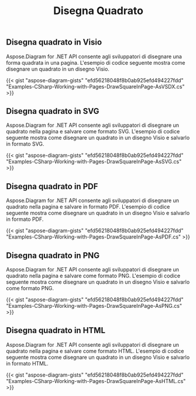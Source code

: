﻿---
title: Disegna Quadrato
type: docs
weight: 50
url: /it/net/drawing/draw-square
description: Questa sezione spiega come disegnare un quadrato in una pagina visio con Aspose.Diagram. Supporta l'uso di C# per disegnare un quadrato e salvare come pdf, svg, html, immagine, xps e altri formati.
---
## **Disegna quadrato in Visio**
Aspose.Diagram for .NET API consente agli sviluppatori di disegnare una forma quadrata in una pagina. L'esempio di codice seguente mostra come disegnare un quadrato in un disegno Visio.

{{< gist "aspose-diagram-gists" "efd56218048f8b0ab925efd494227fdd" "Examples-CSharp-Working-with-Pages-DrawSquareInPage-AsVSDX.cs" >}}

## **Disegna quadrato in SVG**
Aspose.Diagram for .NET API consente agli sviluppatori di disegnare un quadrato nella pagina e salvare come formato SVG. L'esempio di codice seguente mostra come disegnare un quadrato in un disegno Visio e salvarlo in formato SVG.

{{< gist "aspose-diagram-gists" "efd56218048f8b0ab925efd494227fdd" "Examples-CSharp-Working-with-Pages-DrawSquareInPage-AsSVG.cs" >}}

## **Disegna quadrato in PDF**
Aspose.Diagram for .NET API consente agli sviluppatori di disegnare un quadrato nella pagina e salvare in formato PDF. L'esempio di codice seguente mostra come disegnare un quadrato in un disegno Visio e salvarlo in formato PDF.

{{< gist "aspose-diagram-gists" "efd56218048f8b0ab925efd494227fdd" "Examples-CSharp-Working-with-Pages-DrawSquareInPage-AsPDF.cs" >}}

## **Disegna quadrato in PNG**
Aspose.Diagram for .NET API consente agli sviluppatori di disegnare un quadrato nella pagina e salvare come formato PNG. L'esempio di codice seguente mostra come disegnare un quadrato in un disegno Visio e salvarlo come formato PNG.

{{< gist "aspose-diagram-gists" "efd56218048f8b0ab925efd494227fdd" "Examples-CSharp-Working-with-Pages-DrawSquareInPage-AsPNG.cs" >}}

## **Disegna quadrato in HTML**
Aspose.Diagram for .NET API consente agli sviluppatori di disegnare un quadrato nella pagina e salvare come formato HTML. L'esempio di codice seguente mostra come disegnare un quadrato in un disegno Visio e salvarlo in formato HTML.

{{< gist "aspose-diagram-gists" "efd56218048f8b0ab925efd494227fdd" "Examples-CSharp-Working-with-Pages-DrawSquareInPage-AsHTML.cs" >}}
